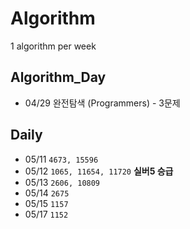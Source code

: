 # Algorithm
1 algorithm per week

## Algorithm_Day

- 04/29 완전탐색 (Programmers) - 3문제

## Daily

- 05/11 ```4673, 15596```
- 05/12 ```1065, 11654, 11720``` **실버5 승급**
- 05/13 ```2606, 10809```
- 05/14 ```2675```
- 05/15 ```1157```
- 05/17 ```1152```